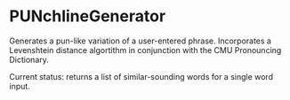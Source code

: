 # PUNchlineGenerator

Generates a pun-like variation of a user-entered phrase. Incorporates a Levenshtein distance algortithm in conjunction with the CMU Pronouncing Dictionary.

Current status: returns a list of similar-sounding words for a single word input.
